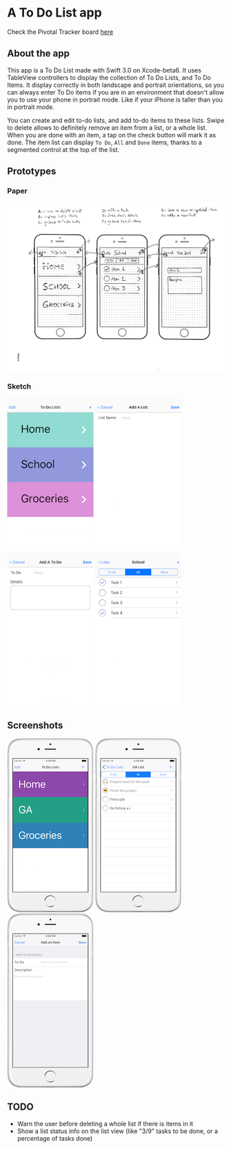 # A To Do List app

Check the Pivotal Tracker board [here](https://www.pivotaltracker.com/n/projects/1790653)

## About the app
This app is a To Do List made with Swift 3.0 on Xcode-beta6. It uses TableView controllers to display the collection of To Do Lists, and To Do Items. It display correctly in both landscape and portrait orientations, so you can always enter To Do items if you are in an environment that doesn't allow you to use your phone in portrait mode. Like if your iPhone is taller than you in portrait mode.

You can create and edit to-do lists, and add to-do items to these lists. Swipe to delete allows to definitely remove an item from a list, or a whole list. When you are done with an item, a tap on the check button will mark it as done. The item list can display `To Do`, `All` and `Done` items, thanks to a segmented control at the top of the list.  

## Prototypes

### Paper
![proto 1](assets/prototypes/LoFi/paper1.png)

### Sketch
![proto 1](assets/prototypes/HiFi/proto1.png)
![proto 2](assets/prototypes/HiFi/proto2.png)
![proto 3](assets/prototypes/HiFi/proto3.png)
![proto 4](assets/prototypes/HiFi/proto4.png)

## Screenshots

![screenshot 1](assets/screenshots/Screenshot-1.png?raw=true) ![screenshot 2](assets/screenshots/Screenshot-2.png?raw=true) ![screenshot 3](assets/screenshots/Screenshot-3.png?raw=true)

## TODO

  * Warn the user before deleting a whole list if there is items in it
  * Show a list status info on the list view (like "3/9" tasks to be done, or a percentage of tasks done)
